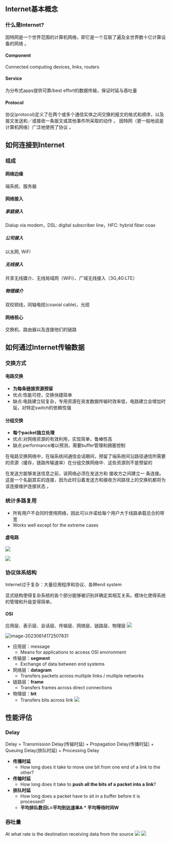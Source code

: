 ## Internet基本概念

### 什么是Internet?

因特网是一个世界范围的计算机网络，即它是一个互联了遍及全世界数十亿计算设备的网络 。

#### Component

Connected computing devices, links, routers

#### Service

为分布式apps提供可靠/best effort的数据传输，保证时延与吞吐量

#### Protocol

协议(protocol)定义了在两个或多个通信实体之间交换的报文的格式和顺序，以及报文发送和／或接收一条报文或其他事件所采取的动作 。 因特网（更一般地说是计算机网络）广泛地使用了协议 。

## 如何连接到Internet
### 组成
#### 网络边缘
端系统、服务器
#### 网络接入
##### 家庭接入
Dialup via modem，DSL: digital subscriber line，HFC: hybrid fiber coax
##### 公司接入
以太网, WiFi
##### 无线接入
共享无线媒介、无线局域网（WiFi）、广域无线接入（3G,4G:LTE）

##### 物理媒介
双绞铜线，同轴电缆(coaxial cable)，光缆

#### 网络核心

交换机、路由器以及连接他们的链路

## 如何通过Internet传输数据
### 交换方式
#### 电路交换
- **为每条链接资源预留**
- 优点:性能可控，交换快捷简单
- 缺点:电路建立较复杂，专用资源在突发数据传输时效率低，电路建立会增加时延，对特定switch的依赖性强
#### 分组交换
- **每个packet独立处理**
- 优点:对网络资源的有效利用，实现简单，鲁棒性高
- 缺点:performance难以预测，需要buffer管理和拥塞控制

在电路交换网络中，在端系统间通信会话期间，预留了端系统间沿路径通信所需要的资源（缓存，链路传输速率）在分组交换网络中．这些资源则不是预留的

在发送方能够发送信息之前，该网络必须在发送方和 接收方之间建立一 条连接。这是一个名副其实的连接，因为此时沿着发送方和接收方间路径上的交换机都将为该连接维护连接状态 。


### 统计多路复用
- 所有用户不会同时使用网络，因此可以许诺给每个用户大于线路承载总合的带宽
- Works well except for the extreme cases

#### 虚电路

![](../../img/Pasted%20image%2020240501145122.png)

![](../../img/Pasted%20image%2020240501145150.png)
### 协议体系结构

Internet过于复杂：大量应用程序和协议、各种end system

显式结构使得复杂系统的各个部分能够被识别并确定其相互关系。模块化使得系统的管理和升级变得简单。

#### OSI
应用层、表示层、会话层、传输层、网络层、链路层、物理层
![](../../img/Pasted%20image%2020240501150108.png)

![image-20230614172507831](file://C:/Users/x/AppData/Roaming/Typora/typora-user-images/image-20230614172507831.png?lastModify=1714544548)

- 应用层：message 
	- Means for applications to access OSI environment
- 传输层：**segment** 
	- Exchange of data between end systems
- 网络层：**datagram** 
	- Transfers packets across multiple links / multiple networks
- 链路层：**frame** 
	- Transfers frames across direct connections
- 物理层：**bit** 
	- Transfers bits across link
![](../../img/Pasted%20image%2020240501150750.png)

## 性能评估

### Delay

Delay = Transmission Delay(传输时延) + Propagation Delay(传播时延) + Queuing Delay(排队时延) + Processing Delay

- **传播时延**
	- How long does it take to move one bit from one end of a link to the other?
- **传输时延**
	- How long does it take to **push all the bits of a packet into a link**?
- **排队时延**
	- How long does a packet have to sit in a buffer before it is processed?
	- **平均排队数目L=平均到达速率A * 平均等待时间W**

### 吞吐量
At what rate is the destination receiving data from the source
![](../../img/Pasted%20image%2020240501152455.png)
![](../../img/Pasted%20image%2020240501152525.png)

